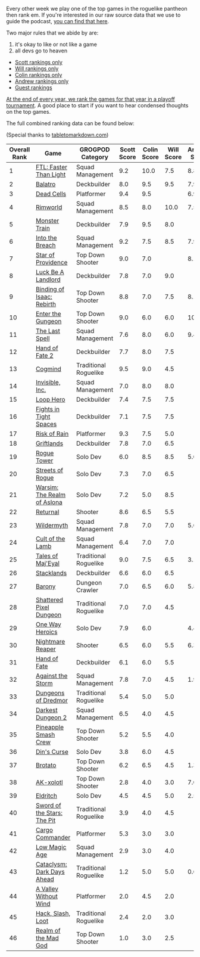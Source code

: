 Every other week we play one of the top games in the roguelike pantheon then rank em. If you're interested in our raw source data that we use to guide the podcast, [you can find that here](https://github.com/ScottBurger/going_rogue_podcast/wiki/Roguelike-Steam-Dataset).

Two major rules that we abide by are: 
1. it's okay to like or not like a game
2. all devs go to heaven

* [Scott rankings only](https://docs.google.com/spreadsheets/d/1wf34T9sseGKv_VtQMcjRq6WuFWj33uU9cbU4oUlZGt8/edit#gid=1410426659)
* [Will rankings only](https://docs.google.com/spreadsheets/d/1wf34T9sseGKv_VtQMcjRq6WuFWj33uU9cbU4oUlZGt8/edit#gid=73210139)
* [Colin rankings only](https://docs.google.com/spreadsheets/d/1wf34T9sseGKv_VtQMcjRq6WuFWj33uU9cbU4oUlZGt8/edit#gid=2046262583)
* [Andrew rankings only](https://docs.google.com/spreadsheets/d/1wf34T9sseGKv_VtQMcjRq6WuFWj33uU9cbU4oUlZGt8/edit#gid=1897153161)
* [Guest rankings](https://docs.google.com/spreadsheets/d/1wf34T9sseGKv_VtQMcjRq6WuFWj33uU9cbU4oUlZGt8/edit#gid=847369508)

<!-- 
when finished:
* games that X liked more than Y
* games that X and Y agreed on perfectly
* top 'gems' = avg pod rank vs review rank
* top 'anti-gems' = avg pod rank vs review rank
-->

<!--
ongoing short lists (matching youtube playlists?):

top 3 most popular rogues
top 3 hidden gems
top 3 most widely disagreed on games (std dev)
-->

[At the end of every year, we rank the games for that year in a playoff tournament](https://grogpod.zone/tags/#omegabowl). A good place to start if you want to hear condensed thoughts on the top games.


The full combined ranking data can be found below:

(Special thanks to [tabletomarkdown.com](https://tabletomarkdown.com/convert-spreadsheet-to-markdown))

| Overall Rank | Game                                                                                | GROGPOD Category      | Scott Score | Colin Score | Will Score | Andrew Score | Avg Score | Median | Std Dev |
| ------------ | ----------------------------------------------------------------------------------- | --------------------- | ----------- | ----------- | ---------- | ------------ | --------- | ------ | ------- |
| 1            | [FTL: Faster Than Light](https://grogpod.zone/2022-12-07-ftl/)                      | Squad Management      | 9.2         | 10.0        | 7.5        | 8.8          | 8.86      | 9.0    | 1.05    |
| 2            | [Balatro](https://grogpod.zone/2024-03-13-balatro/)                                 | Deckbuilder           | 8.0         | 9.5         | 9.5        | 7.9          | 8.73      | 9.0    | 0.90    |
| 3            | [Dead Cells](https://grogpod.zone/2023-11-22-dead_cells/)                           | Platformer            | 9.4         | 9.5         |            | 6.9          | 8.59      | 9.5    | 1.49    |
| 4            | [Rimworld](https://grogpod.zone/2023-10-25-rimworld/)                               | Squad Management      | 8.5         | 8.0         | 10.0       | 7.5          | 8.50      | 8.5    | 1.08    |
| 5            | [Monster Train](https://grogpod.zone/2023-05-24-monster_train/)                     | Deckbuilder           | 7.9         | 9.5         | 8.0        |              | 8.47      | 8.0    | 0.90    |
| 6            | [Into the Breach](https://grogpod.zone/2024-03-27-into_the_breach/)                 | Squad Management      | 9.2         | 7.5         | 8.5        | 7.9          | 8.26      | 8.0    | 0.75    |
| 7            | [Star of Providence](https://grogpod.zone/2024-04-10-star-of-providence/)           | Top Down Shooter      | 9.0         | 7.0         |            | 8.1          | 8.04      | 8.0    | 1.00    |
| 8            | [Luck Be A Landlord](https://grogpod.zone/2023-08-02-landlord/)                     | Deckbuilder           | 7.8         | 7.0         | 9.0        |              | 7.93      | 8.0    | 1.01    |
| 9            | [Binding of Isaac: Rebirth](https://grogpod.zone/2022-10-26-isaac/)                 | Top Down Shooter      | 8.8         | 7.0         | 7.5        | 8.1          | 7.84      | 8.0    | 0.76    |
| 10           | [Enter the Gungeon](https://grogpod.zone/2023-07-04-gungeon/)                       | Top Down Shooter      | 9.0         | 6.0         | 6.0        | 10.0         | 7.75      | 7.5    | 2.06    |
| 11           | [The Last Spell](https://grogpod.zone/2023-08-16-the_last_spell/)                   | Squad Management      | 7.6         | 8.0         | 6.0        | 9.4          | 7.74      | 8.0    | 1.39    |
| 12           | [Hand of Fate 2](https://grogpod.zone/2023-04-12-hand-of-fate/)                     | Deckbuilder           | 7.7         | 8.0         | 7.5        |              | 7.73      | 7.5    | 0.25    |
| 13           | [Cogmind](https://grogpod.zone/2023-03-15-cogmind/)                                 | Traditional Roguelike | 9.5         | 9.0         | 4.5        |              | 7.67      | 9.0    | 2.75    |
| 14           | [Invisible, Inc.](https://grogpod.zone/2023-01-04-invisible/)                       | Squad Management      | 7.0         | 8.0         | 8.0        |              | 7.67      | 8.0    | 0.58    |
| 15           | [Loop Hero](https://grogpod.zone/2023-04-26-streets-of-rogue/)                      | Deckbuilder           | 7.4         | 7.5         | 7.5        |              | 7.47      | 7.5    | 0.06    |
| 16           | [Fights in Tight Spaces](https://grogpod.zone/2023-02-15-fits/)                     | Deckbuilder           | 7.1         | 7.5         | 7.5        |              | 7.37      | 7.5    | 0.23    |
| 17           | [Risk of Rain](https://grogpod.zone/2023-02-01-riskofrain/)                         | Platformer            | 9.3         | 7.5         | 5.0        |              | 7.27      | 7.5    | 2.16    |
| 18           | [Griftlands](https://grogpod.zone/2023-05-10-griftlands/)                           | Deckbuilder           | 7.8         | 7.0         | 6.5        |              | 7.10      | 7.0    | 0.66    |
| 19           | [Rogue Tower](https://grogpod.zone/2024-01-03-rogue-tower/)                         | Solo Dev              | 6.0         | 8.5         | 8.5        | 5.0          | 7.00      | 7.5    | 1.78    |
| 20           | [Streets of Rogue](https://grogpod.zone/2023-04-26-streets-of-rogue/)               | Solo Dev              | 7.3         | 7.0         | 6.5        |              | 6.93      | 7.0    | 0.40    |
| 21           | [Warsim: The Realm of Aslona](https://grogpod.zone/2023-03-01-warsim/)              | Solo Dev              | 7.2         | 5.0         | 8.5        |              | 6.90      | 7.0    | 1.77    |
| 22           | [Returnal](https://grogpod.zone/2024-04-24-returnal/)                               | Shooter               | 8.6         | 6.5         | 5.5        |              | 6.87      | 6.5    | 1.58    |
| 23           | [Wildermyth](https://grogpod.zone/2024-01-17-wildermyth/)                           | Squad Management      | 7.8         | 7.0         | 7.0        | 5.6          | 6.86      | 7.0    | 0.91    |
| 24           | [Cult of the Lamb](https://grogpod.zone/2023-07-19-cult-of-the-lamb/)               | Squad Management      | 6.4         | 7.0         | 7.0        |              | 6.80      | 7.0    | 0.35    |
| 25 | [Tales of Maj'Eyal](https://grogpod.zone/2024-02-14-tome/)                          | Traditional Roguelike | 9.0 | 7.5 | 6.5 | 3.1 | 6.53 | 7.0 | 2.49 |
| 26 | [Stacklands](https://grogpod.zone/2023-01-18-stacklands/)                           | Deckbuilder           | 6.6 | 6.0 | 6.5 |     | 6.37 | 6.5 | 0.32 |
| 27 | [Barony](https://grogpod.zone/2024-05-08-barony/)                                   | Dungeon Crawler       | 7.0 | 6.5 | 6.0 | 5.8 | 6.31 | 6.5 | 0.55 |
| 28 | [Shattered Pixel Dungeon](https://grogpod.zone/2023-06-21-shattered-pixel-dungeon/) | Traditional Roguelike | 7.0 | 7.0 | 4.5 |     | 6.17 | 7.0 | 1.44 |
| 29 | [One Way Heroics](http://grogpod.zone/2023-09-13-one-way-heroics/)                  | Solo Dev              | 7.9 | 6.0 |     | 4.4 | 6.08 | 6.0 | 1.74 |
| 30 | [Nightmare Reaper](https://grogpod.zone/2024-01-31-nightmare-reaper/)               | Shooter               | 6.5 | 6.0 | 5.5 | 6.3 | 6.06 | 6.0 | 0.43 |
| 31 | [Hand of Fate](https://grogpod.zone/2023-04-12-hand-of-fate/)                       | Deckbuilder           | 6.1 | 6.0 | 5.5 |     | 5.87 | 6.0 | 0.32 |
| 32 | [Against the Storm](https://grogpod.zone/2024-02-28-against-the-storm/)             | Squad Management      | 7.8 | 7.0 | 4.5 | 1.9 | 5.29 | 6.0 | 2.68 |
| 33 | [Dungeons of Dredmor](https://grogpod.zone/2022-10-12-dredmor/)                     | Traditional Roguelike | 5.4 | 5.0 | 5.0 |     | 5.13 | 5.0 | 0.23 |
| 34 | [Darkest Dungeon 2](https://grogpod.zone/2023-06-07-darkest-dungeon-2/)             | Squad Management      | 6.5 | 4.0 | 4.5 |     | 5.00 | 4.5 | 1.32 |
| 35 | [Pineapple Smash Crew](https://grogpod.zone/2022-11-09-pineapple/)                  | Top Down Shooter      | 5.2 | 5.5 | 4.0 |     | 4.90 | 5.0 | 0.79 |
| 36 | [Din's Curse](https://grogpod.zone/2022-11-23-madgod/)                              | Solo Dev              | 3.8 | 6.0 | 4.5 |     | 4.77 | 4.5 | 1.12 |
| 37 | [Brotato](https://grogpod.zone/2023-08-16-the_last_spell/)                          | Top Down Shooter      | 6.2 | 6.5 | 4.5 | 1.3 | 4.61 | 5.5 | 2.41 |
| 38 | [AK-xolotl](https://grogpod.zone/2023-11-08-akxolotl/)                              | Top Down Shooter      | 2.8 | 4.0 | 3.0 | 7.0 | 4.20 | 3.5 | 1.94 |
| 39 | [Eldritch](http://grogpod.zone/2023-08-30-eldritch/)                                | Solo Dev              | 4.5 | 4.5 | 5.0 | 2.5 | 4.13 | 4.5 | 1.11 |
| 40 | [Sword of the Stars: The Pit](https://grogpod.zone/2022-12-21-sots_the_pit/)        | Traditional Roguelike | 3.9 | 4.0 | 4.5 |     | 4.13 | 4.0 | 0.32 |
| 41 | [Cargo Commander](https://grogpod.zone/2022-11-23-madgod/)                          | Platformer            | 5.3 | 3.0 | 3.0 |     | 3.77 | 3.0 | 1.33 |
| 42 | [Low Magic Age](https://grogpod.zone/2023-03-29-low-magic-age/)                     | Squad Management      | 2.9 | 3.0 | 4.0 |     | 3.30 | 3.0 | 0.61 |
| 43 | [Cataclysm: Dark Days Ahead](http://grogpod.zone/2023-09-27-cataclysm/)             | Traditional Roguelike | 1.2 | 5.0 | 5.0 | 0.6 | 2.96 | 3.0 | 2.37 |
| 44 | [A Valley Without Wind](https://grogpod.zone/2022-11-09-pineapple/)                 | Platformer            | 2.0 | 4.5 | 2.0 |     | 2.83 | 2.0 | 1.44 |
| 45 | [Hack, Slash, Loot](https://grogpod.zone/2022-11-09-pineapple/)                     | Traditional Roguelike | 2.4 | 2.0 | 3.0 |     | 2.47 | 2.5 | 0.50 |
| 46 | [Realm of the Mad God](https://grogpod.zone/2022-11-23-madgod/)                     | Top Down Shooter      | 1.0 | 3.0 | 2.5 |     | 2.17 | 2.5 | 1.04 |







